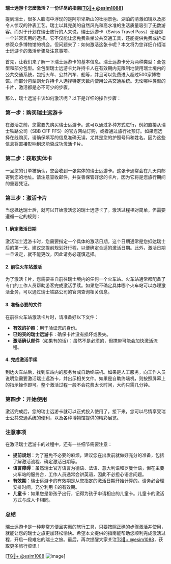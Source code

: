 **瑞士远游卡怎麽激活？一份详尽的指南[[TG💪+ @esim1088](https://t.me/s/esim1088)]**

提到瑞士，很多人脑海中浮现的是阿尔卑斯山的壮丽景色、湖泊的清澈如镜以及那令人惊叹的钟表工艺。瑞士以其完美的自然风光和高水准的生活质量吸引了无数游客。而对于计划在瑞士旅行的人来说，瑞士远游卡（Swiss Travel Pass）无疑是一个非常实用的选择。它不仅能让您免费乘坐公共交通工具，还能提供免费或折扣参观众多博物馆的机会。但问题来了：如何激活这张卡呢？本文将为您详细介绍瑞士远游卡的激活步骤及注意事项。

首先，让我们来了解一下瑞士远游卡的基本信息。瑞士远游卡分为两种类型：全包型和部分包型。全包型瑞士远游卡允许持卡人在有效期内无限制地使用瑞士境内的公共交通系统，包括火车、公共汽车、船等，并且可以免费进入超过500家博物馆。而部分包型则允许持卡人选择特定天数内使用公共交通系统。无论哪种类型的卡片，激活都是必不可少的步骤。

那么，瑞士远游卡该如何激活呢？以下是详细的操作步骤：

### **第一步：购买瑞士远游卡**
在激活之前，您需要先购买瑞士远游卡。这可以通过多种方式进行，例如直接从瑞士铁路公司（SBB CFF FFS）的官方网站订购，或者通过旅行社预订。如果您选择在线购买，请确保填写的信息准确无误，尤其是您的护照号码和姓名。因为这些信息将直接影响到您能否成功激活卡片。

### **第二步：获取实体卡**
一旦您的订单被确认，您会收到一张实体的瑞士远游卡。这张卡通常会在几天内邮寄到您的地址。请注意查收邮件，并妥善保管好您的卡片，因为它将是您旅行期间的重要凭证。

### **第三步：激活卡片**
当您抵达瑞士后，就可以开始激活您的瑞士远游卡了。激活过程相对简单，但需要遵循一定的规则：

#### **1. 确定激活日期**
激活瑞士远游卡时，您需要指定一个具体的激活日期。这个日期通常是您抵达瑞士后的第一天。建议您提前规划好行程，以便确定合适的激活日期。此外，激活日期一旦设定，就不能更改，因此请务必谨慎选择。

#### **2. 前往火车站激活**
为了激活卡片，您需要亲自前往瑞士境内的任何一个火车站。火车站通常都配备了专门的工作人员帮助游客完成激活手续。如果您不确定具体哪个火车站可以办理激活业务，可以通过瑞士铁路公司的官网查询相关信息。

#### **3. 准备必要的文件**
在前往火车站激活卡片时，请准备好以下文件：
- **有效的护照**：用于验证您的身份。
- **已购买的瑞士远游卡**：确保卡片没有损坏或丢失。
- **激活确认邮件**（如果有的话）：虽然不是必须的，但携带可能会加快激活流程。

#### **4. 完成激活手续**
到达火车站后，找到车站内的服务台或自助终端机。如果是人工服务，向工作人员说明您需要激活瑞士远游卡，并出示相关文件。如果是自助终端机，则按照屏幕上的指示操作即可。整个激活过程一般不会花费太长时间，大约只需几分钟。

### **第四步：开始使用**
激活完成后，您的瑞士远游卡就可以正式投入使用了。接下来，您可以尽情享受瑞士公共交通系统的便利，以及各种博物馆提供的精彩展览。

### **注意事项**
在激活瑞士远游卡的过程中，还有一些细节需要注意：

- **提前规划**：为了避免不必要的麻烦，建议您在出发前就做好充分的准备，包括了解激活流程、确定激活日期等。
- **语言障碍**：虽然瑞士官方语言为德语、法语、意大利语和罗曼什语，但在主要火车站的服务台，工作人员通常会讲英语，因此不必担心语言问题。
- **有效期**：瑞士远游卡的有效期是从您指定的激活日期开始计算的。请务必合理安排时间，充分利用卡的有效期。
- **儿童卡**：如果您是带孩子出行，记得为孩子申请相应的儿童卡。儿童卡的激活方式与成人卡相同。

### **总结**
瑞士远游卡是一种非常方便且实惠的旅行工具，只要按照正确的步骤激活并使用，就能让您的瑞士之旅更加轻松愉快。希望本文提供的指南能帮助您顺利完成激活过程，开启一段难忘的瑞士之旅。最后，再次提醒大家关注[TG💪+ @esim1088](https://t.me/s/esim1088)，获取更多旅行资讯！

[[TG💪+ @esim1088](https://t.me/s/esim1088) ![Image](https://i.postimg.cc/4NQfJmqS/Snipaste-2025-05-13-00-14-12.png)]